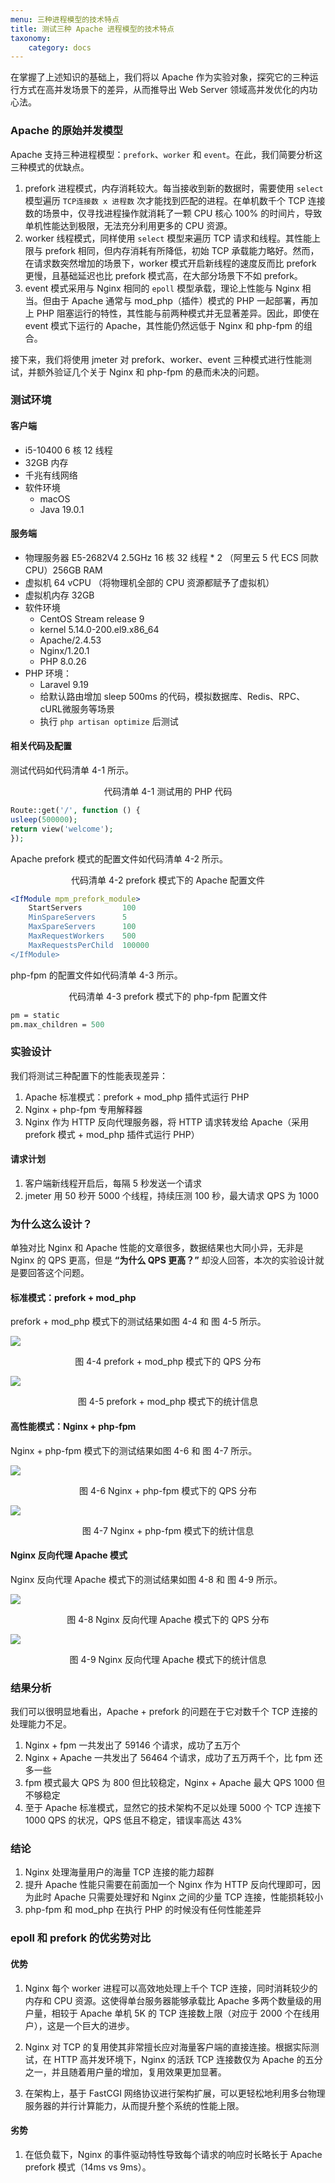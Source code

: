 ```yaml
---
menu: 三种进程模型的技术特点
title: 测试三种 Apache 进程模型的技术特点
taxonomy:
    category: docs
---
```


在掌握了上述知识的基础上，我们将以 Apache 作为实验对象，探究它的三种运行方式在高并发场景下的差异，从而推导出 Web Server 领域高并发优化的内功心法。

### Apache 的原始并发模型

Apache 支持三种进程模型：`prefork`、`worker` 和 `event`。在此，我们简要分析这三种模式的优缺点。

1. prefork 进程模式，内存消耗较大。每当接收到新的数据时，需要使用 `select` 模型遍历 `TCP连接数 x 进程数` 次才能找到匹配的进程。在单机数千个 TCP 连接数的场景中，仅寻找进程操作就消耗了一颗 CPU 核心 100% 的时间片，导致单机性能达到极限，无法充分利用更多的 CPU 资源。
2. worker 线程模式，同样使用 `select` 模型来遍历 TCP 请求和线程。其性能上限与 prefork 相同，但内存消耗有所降低，初始 TCP 承载能力略好。然而，在请求数突然增加的场景下，worker 模式开启新线程的速度反而比 prefork 更慢，且基础延迟也比 prefork 模式高，在大部分场景下不如 prefork。
3. event 模式采用与 Nginx 相同的 `epoll` 模型承载，理论上性能与 Nginx 相当。但由于 Apache 通常与 mod_php（插件）模式的 PHP 一起部署，再加上 PHP 阻塞运行的特性，其性能与前两种模式并无显著差异。因此，即使在 event 模式下运行的 Apache，其性能仍然远低于 Nginx 和 php-fpm 的组合。

接下来，我们将使用 jmeter 对 prefork、worker、event 三种模式进行性能测试，并额外验证几个关于 Nginx 和 php-fpm 的悬而未决的问题。

### 测试环境

#### 客户端
  
  * i5-10400 6 核 12 线程
  * 32GB 内存
  * 千兆有线网络
  * 软件环境
    * macOS
    * Java 19.0.1

#### 服务端
  
  * 物理服务器 E5-2682V4 2.5GHz 16 核 32 线程 * 2 （阿里云 5 代 ECS 同款 CPU）256GB RAM
  * 虚拟机 64 vCPU （将物理机全部的 CPU 资源都赋予了虚拟机）
  * 虚拟机内存 32GB
  * 软件环境
    * CentOS Stream release 9
    * kernel 5.14.0-200.el9.x86_64  
    * Apache/2.4.53
    * Nginx/1.20.1
    * PHP 8.0.26
  * PHP 环境：
    * Laravel 9.19
    * 给默认路由增加 sleep 500ms 的代码，模拟数据库、Redis、RPC、cURL微服务等场景
    * 执行 `php artisan optimize` 后测试

#### 相关代码及配置

测试代码如代码清单 4-1 所示。

<center>代码清单 4-1 测试用的 PHP 代码</center>

```php
Route::get('/', function () {
usleep(500000);
return view('welcome');
});
```

Apache prefork 模式的配置文件如代码清单 4-2 所示。

<center>代码清单 4-2 prefork 模式下的 Apache 配置文件</center>

```apache
<IfModule mpm_prefork_module>
    StartServers         100
    MinSpareServers      5
    MaxSpareServers      100
    MaxRequestWorkers    500
    MaxRequestsPerChild  100000
</IfModule>
```

php-fpm 的配置文件如代码清单 4-3 所示。

<center>代码清单 4-3 prefork 模式下的 php-fpm 配置文件</center>

```tcl
pm = static
pm.max_children = 500
```

### 实验设计

我们将测试三种配置下的性能表现差异：

1. Apache 标准模式：prefork + mod_php 插件式运行 PHP
2. Nginx + php-fpm 专用解释器
3. Nginx 作为 HTTP 反向代理服务器，将 HTTP 请求转发给 Apache（采用 prefork 模式 + mod_php 插件式运行 PHP）

#### 请求计划

1. 客户端新线程开启后，每隔 5 秒发送一个请求
2. jmeter 用 50 秒开 5000 个线程，持续压测 100 秒，最大请求 QPS 为 1000

### 为什么这么设计？

单独对比 Nginx 和 Apache 性能的文章很多，数据结果也大同小异，无非是 Nginx 的 QPS 更高，但是 **“为什么 QPS 更高？”** 却没人回答，本次的实验设计就是要回答这个问题。

#### 标准模式：prefork + mod_php

prefork + mod_php 模式下的测试结果如图 4-4 和 图 4-5 所示。

![](https://qn.lvwenhan.com/2022-12-26-16720510490728.jpg)
<center>图 4-4 prefork + mod_php 模式下的 QPS 分布</center>

![](https://qn.lvwenhan.com/2022-12-26-16720510753399.jpg)
<center>图 4-5 prefork + mod_php 模式下的统计信息</center>


#### 高性能模式：Nginx + php-fpm

Nginx + php-fpm 模式下的测试结果如图 4-6 和 图 4-7 所示。

![](https://qn.lvwenhan.com/2022-12-26-16720511122515.jpg)
<center>图 4-6 Nginx + php-fpm 模式下的 QPS 分布</center>

![](https://qn.lvwenhan.com/2022-12-26-16720511252218.jpg)
<center>图 4-7 Nginx + php-fpm 模式下的统计信息</center>


#### Nginx 反向代理 Apache 模式

Nginx 反向代理 Apache 模式下的测试结果如图 4-8 和 图 4-9 所示。

![](https://qn.lvwenhan.com/2022-12-26-16720511439117.jpg)
<center>图 4-8 Nginx 反向代理 Apache 模式下的 QPS 分布</center>

![](https://qn.lvwenhan.com/2022-12-26-16720511638290.jpg)
<center>图 4-9 Nginx 反向代理 Apache 模式下的统计信息</center>


### 结果分析

我们可以很明显地看出，Apache + prefork 的问题在于它对数千个 TCP 连接的处理能力不足。

1. Nginx + fpm 一共发出了 59146 个请求，成功了五万个
2. Nginx + Apache 一共发出了 56464 个请求，成功了五万两千个，比 fpm 还多一些
3. fpm 模式最大 QPS 为 800 但比较稳定，Nginx + Apache 最大 QPS 1000 但不够稳定
4. 至于 Apache 标准模式，显然它的技术架构不足以处理 5000 个 TCP 连接下 1000 QPS 的状况，QPS 低且不稳定，错误率高达 43%

### 结论

1. Nginx 处理海量用户的海量 TCP 连接的能力超群
2. 提升 Apache 性能只需要在前面加一个 Nginx 作为 HTTP 反向代理即可，因为此时 Apache 只需要处理好和 Nginx 之间的少量 TCP 连接，性能损耗较小
3. php-fpm 和 mod_php 在执行 PHP 的时候没有任何性能差异

### epoll 和 prefork 的优劣势对比

#### 优势

1. Nginx 每个 worker 进程可以高效地处理上千个 TCP 连接，同时消耗较少的内存和 CPU 资源。这使得单台服务器能够承载比 Apache 多两个数量级的用户量，相较于 Apache 单机 5K 的 TCP 连接数上限（对应于 2000 个在线用户），这是一个巨大的进步。

2. Nginx 对 TCP 的复用使其非常擅长应对海量客户端的直接连接。根据实际测试，在 HTTP 高并发环境下，Nginx 的活跃 TCP 连接数仅为 Apache 的五分之一，并且随着用户量的增加，复用效果更加显著。

3. 在架构上，基于 FastCGI 网络协议进行架构扩展，可以更轻松地利用多台物理服务器的并行计算能力，从而提升整个系统的性能上限。

#### 劣势

1. 在低负载下，Nginx 的事件驱动特性导致每个请求的响应时长略长于 Apache prefork 模式（14ms vs 9ms）。
